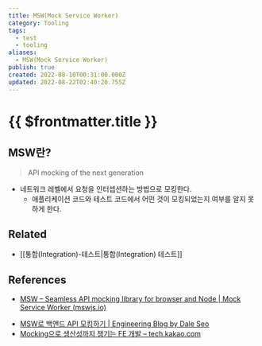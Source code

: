 ```yaml
---
title: MSW(Mock Service Worker)
category: Tooling
tags:
  - test
  - tooling
aliases:
  - MSW(Mock Service Worker)
publish: true
created: 2022-08-10T00:31:00.000Z
updated: 2022-08-22T02:40:20.755Z
---
```


# {{ $frontmatter.title }}

## MSW란?

> API mocking of the next generation

- 네트워크 레벨에서 요청을 인터셉션하는 방법으로 모킹한다.
  - 애플리케이션 코드와 테스트 코드에서 어떤 것이 모킹되었는지 여부를 알지 못하게 한다.

## Related

- [[통합(Integration)-테스트|통합(Integration) 테스트]]

## References

- [MSW – Seamless API mocking library for browser and Node | Mock Service Worker (mswjs.io)](https://mswjs.io/)
<!-- @case-police-ignore Seo -->
- [MSW로 백앤드 API 모킹하기 | Engineering Blog by Dale Seo](https://www.daleseo.com/mock-service-worker/)
- [Mocking으로 생산성까지 챙기는 FE 개발 – tech.kakao.com](https://tech.kakao.com/2021/09/29/mocking-fe/)
